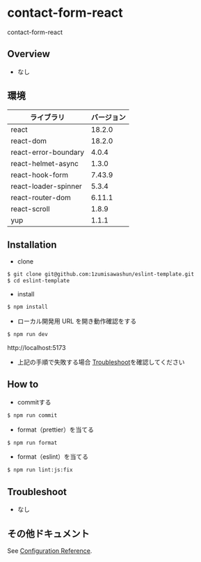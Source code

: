 # contact-form-react

contact-form-react

## Overview

- なし

## 環境

| ライブラリ              | バージョン |
| ----------------------- | ---------- |
| react                   | 18.2.0     |
| react-dom                | 18.2.0     |
| react-error-boundary              | 4.0.4      |
| react-helmet-async                  | 1.3.0     |
| react-hook-form              | 7.43.9      |
| react-loader-spinner             | 5.3.4     |
| react-router-dom | 6.11.1     |
| react-scroll              | 1.8.9      |
| yup              | 1.1.1      |

## Installation

- clone

```bash
$ git clone git@github.com:1zumisawashun/eslint-template.git
$ cd eslint-template
```

- install

```bash
$ npm install
```

- ローカル開発用 URL を開き動作確認をする

```bash
$ npm run dev
```

http://localhost:5173

- 上記の手順で失敗する場合 [Troubleshoot](#Troubleshoot)を確認してください

## How to

- commitする

```bash
$ npm run commit
```

- format（prettier）を当てる

```bash
$ npm run format
```

- format（eslint）を当てる

```bash
$ npm run lint:js:fix
```

## Troubleshoot

- なし

## その他ドキュメント

See [Configuration Reference](https://react.dev/).


